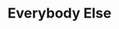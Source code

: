 ---
ee_id_thing: '62'
site: '1'
type: '2'
inv_num: 2009-040
add_credit:
url: 2009-040-everybody-else
title: Everybody Else
year: '2009'
display_year: '2009'
medium: 'Intro for Digital Folklore Book. '
dims:
pitch: "​Txt about digital folklore."
ps:
live_url: " http://digitalfolklore.org/"
youtube:
https://github.com/coryarcangel/alu:
imgs: Everybody-Else-2009-040-Full-1-Database-IH.jpg
subheading:
download:
commission:
related:
layout: things-i-made
---